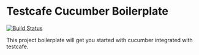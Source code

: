 # Testcafe Cucumber Boilerplate

[![Build Status](https://travis-ci.org/ankurkakroo2/testcafe-cucumber-boilerplate.svg?branch=master)](https://travis-ci.org/ankurkakroo2/testcafe-cucumber-boilerplate)


This project boilerplate will get you started with cucumber integrated with testcafe.
